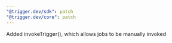 ```yaml
---
"@trigger.dev/sdk": patch
"@trigger.dev/core": patch
---
```


Added invokeTrigger(), which allows jobs to be manually invoked
